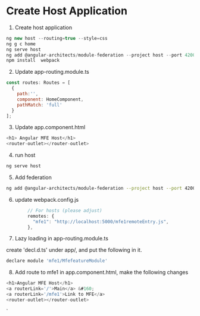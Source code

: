 # Create Host Application

1. Create host application

```js
ng new host --routing=true --style=css 
ng g c home
ng serve host
ng add @angular-architects/module-federation --project host --port 4200
npm install  webpack
```

2. Update app-routing.module.ts

```js
const routes: Routes = [
  {
    path:'',
    component: HomeComponent,
    pathMatch: 'full'    
  }
];
```

3. Update app.component.html
```js
<h1> Angular MFE Host</h1>
<router-outlet></router-outlet>
```

4. run host
```bash
ng serve host
```

5. Add federation

```bash
ng add @angular-architects/module-federation --project host --port 4200
```

6. update webpack.config.js

```js
        // For hosts (please adjust)
        remotes: {
          "mfe1": "http://localhost:5000/mfe1remoteEntry.js",
        },
```
7. Lazy loading in  app-routing.module.ts

create 'decl.d.ts' under app/, and put the following in it.
```js
declare module 'mfe1/MfefeatureModule'
```

8. Add route to mfe1 in app.component.html, make the following changes

```js
<h1>Angular MFE Host</h1>
<a routerLink='/'>Main</a> &#160;
<a routerLink='/mfe1'>Link to MFE</a>
<router-outlet></router-outlet>
```
`
